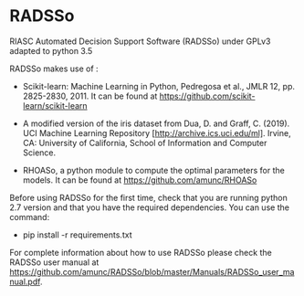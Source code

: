 # RADSSo
RIASC Automated Decision Support Software (RADSSo) under GPLv3 adapted to python 3.5

RADSSo makes use of :

- Scikit-learn: Machine Learning in Python, Pedregosa et al., JMLR 12, pp. 2825-2830, 2011. It can be found at https://github.com/scikit-learn/scikit-learn

- A modified version of the iris dataset from Dua, D. and Graff, C. (2019). UCI Machine Learning Repository [http://archive.ics.uci.edu/ml]. Irvine, CA: University of California, School of Information and Computer Science.

- RHOASo, a python module to compute the optimal parameters for the models. It can be found at https://github.com/amunc/RHOASo

Before using RADSSo for the first time, check that you are running python 2.7 version and that you have the required dependencies. You can use the command:

   -  pip install -r requirements.txt
   
For complete information about how to use RADSSo please check the RADSSo user manual at https://github.com/amunc/RADSSo/blob/master/Manuals/RADSSo_user_manual.pdf.
